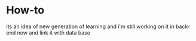 # How-to
its an idea of new generation of learning and i'm still working on it in back-end now and link it with data base 
